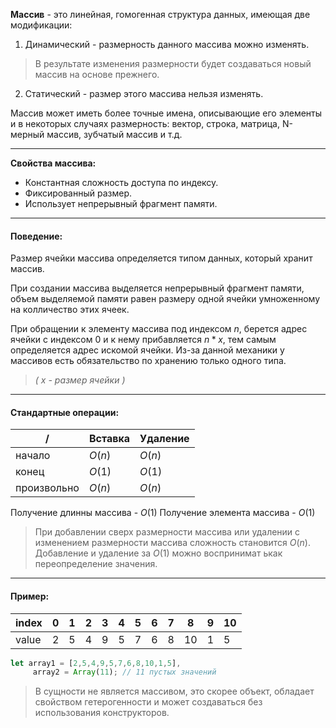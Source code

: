 
**Массив** - это линейная, гомогенная структура данных, имеющая две модификации:
1. Динамический - размерность данного массива можно изменять. 
> В результате изменения размерности будет создаваться новый массив на основе прежнего.
2. Статический - размер этого массива нельзя изменять.

Массив может иметь более точные имена, описывающие его элементы и в некоторых случаях размерность: вектор, строка, матрица, N-мерный массив, зубчатый массив и т.д.

---

**Свойства массива:**
- Константная сложность доступа по индексу.
- Фиксированный размер.
- Использует непрерывный фрагмент памяти.

---

#### Поведение:
Размер ячейки массива определяется типом данных, который хранит массив.

При создании массива выделяется непрерывный фрагмент памяти, объем выделяемой памяти равен размеру одной ячейки умноженному на колличество этих ячеек. 

При обращении к элементу массива под индексом $n$, берется адрес ячейки с индексом $0$ и к нему прибавляется $n * x$, тем самым определяется адрес искомой ячейки. Из-за данной механики у массивов есть обязательство по хранению только одного типа.
> *( $x$ - размер ячейки )* 

---

#### Стандартные операции:
|      /      | Вставка | Удаление |
| ----------- | ------- | -------- |
| начало      |  $O(n)$ |  $O(n)$ |
| конец       | $O(1)$  | $O(1)$  |
| произвольно |  $O(n)$ |  $O(n)$ |

Получение длинны массива - $O(1)$
Получение элемента массива - $O(1)$

> При добавлении сверх размерности массива или удалении с изменением размерности массива сложность становится $O(n)$. Добавление и удаление за $O(1)$ можно воспринимат ькак переопределение значения.

---

#### Пример:
|index|0|1|2|3|4|5|6|7|8|9|10|
|-----|-|-|-|-|-|-|-|-|-|-|--|
|value|2|5|4|9|5|7|6|8|10|1|5|

```js
let array1 = [2,5,4,9,5,7,6,8,10,1,5],
	 array2 = Array(11); // 11 пустых значений
```
> В сущности не является массивом, это скорее объект, обладает свойством гетерогенности и может создаваться без использования конструкторов.

